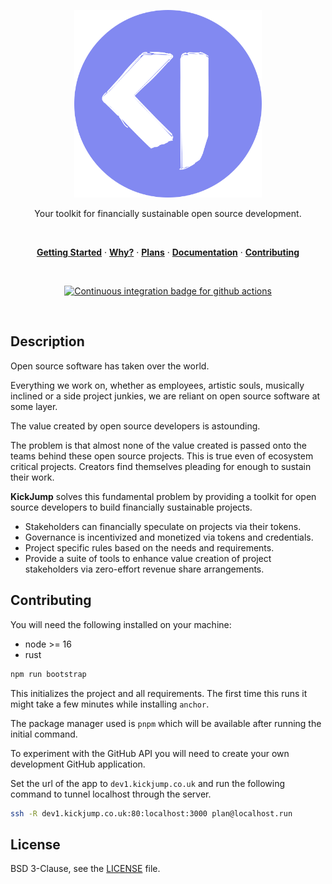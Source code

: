 <p align="center">
  <a href="#">
    <img width="300" height="300" src="./.monots/assets/logo.svg" alt="svg logo from openmoji.org" title="SVG Logo from openmoji.org" />
  </a>
</p>

<p align="center">
  Your toolkit for financially sustainable open source development.
</p>

<br />

<p align="center">
  <a href="#getting-started"><strong>Getting Started</strong></a> ·
  <a href="#why"><strong>Why?</strong></a> ·
  <a href="#plans"><strong>Plans</strong></a> ·
  <a href="./docs/docs"><strong>Documentation</strong></a> ·
  <a href="./.github/contributing.md"><strong>Contributing</strong></a>
</p>

<br />

<p align="center">
  <a href="https://github.com/kickjump/kickjump/actions?query=workflow:ci">
    <img src="https://github.com/kickjump/kickjump/workflows/ci/badge.svg?branch=main" alt="Continuous integration badge for github actions" title="CI Badge" />
  </a>
</p>

<br />

## Description

Open source software has taken over the world.

Everything we work on, whether as employees, artistic souls, musically inclined or a side project junkies, we are reliant on open source software at some layer.

The value created by open source developers is astounding.

The problem is that almost none of the value created is passed onto the teams behind these open source projects. This is true even of ecosystem critical projects. Creators find themselves pleading for enough to sustain their work.

**KickJump** solves this fundamental problem by providing a toolkit for open source developers to build financially sustainable projects.

- Stakeholders can financially speculate on projects via their tokens.
- Governance is incentivized and monetized via tokens and credentials.
- Project specific rules based on the needs and requirements.
- Provide a suite of tools to enhance value creation of project stakeholders via zero-effort revenue share arrangements.

## Contributing

You will need the following installed on your machine:

- node >= 16
- rust

```bash
npm run bootstrap
```

This initializes the project and all requirements. The first time this runs it might take a few minutes while installing `anchor`.

The package manager used is `pnpm` which will be available after running the initial command.

To experiment with the GitHub API you will need to create your own development GitHub application.

Set the url of the app to `dev1.kickjump.co.uk` and run the following command to tunnel localhost through the server.

```bash
ssh -R dev1.kickjump.co.uk:80:localhost:3000 plan@localhost.run
```

## License

BSD 3-Clause, see the [LICENSE](./LICENSE) file.
